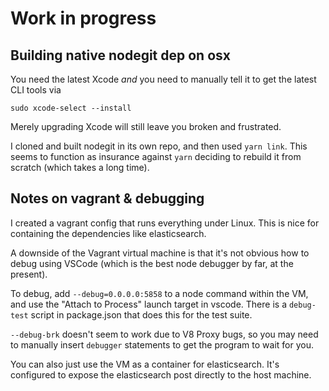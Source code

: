 Work in progress
================

Building native nodegit dep on osx
--------------------------------

You need the latest Xcode *and* you need to manually tell it to get the latest CLI tools via

    sudo xcode-select --install
    
Merely upgrading Xcode will still leave you broken and frustrated.

I cloned and built nodegit in its own repo, and then used `yarn link`. This seems to function as insurance against `yarn` deciding to rebuild it from scratch (which takes a long time).

Notes on vagrant & debugging
-----

I created a vagrant config that runs everything under Linux. This is nice for containing the dependencies like elasticsearch.

A downside of the Vagrant virtual machine is that it's not obvious how to debug using VSCode (which is the best node debugger by far, at the present).

To debug, add `--debug=0.0.0.0:5858` to a node command within the VM, and use the "Attach to Process" launch target in vscode. There is a `debug-test` script in package.json that does this for the test suite.

`--debug-brk` doesn't seem to work due to V8 Proxy bugs, so you may need to manually insert `debugger` statements to get the program to wait for you. 

You can also just use the VM as a container for elasticsearch. It's configured to expose the elasticsearch post directly to the host machine.
